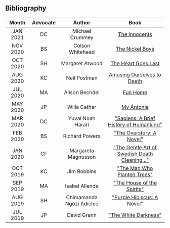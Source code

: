 ## Bibliography 

| Month | Advocate | Author | Book |
|:-----:|:--------:|:------:|:----:|
| JAN 2021 | DC | Michael Crummey | [The Innocents](https://www.amazon.ca/Innocents-Michael-Crummey/dp/0385685416)
| NOV 2020 | BS | Colson Whitehead | [The Nickel Boys](https://en.wikipedia.org/wiki/The_Nickel_Boys)
| OCT 2020 | SH | Margaret Atwood | [The Heart Goes Last](https://en.wikipedia.org/wiki/The_Heart_Goes_Last)
| AUG 2020 | KC | Neil Postman | [Amusing Ourselves to Death](https://en.wikipedia.org/wiki/Amusing_Ourselves_to_Death)
| JUL 2020 | MA  | Alison Bechdel | [Fun Home](https://en.wikipedia.org/wiki/Fun_Home) | 
| MAY 2020 | JP | Willa Cather | [My Ántonia](https://en.wikipedia.org/wiki/My_%C3%81ntonia) |
| MAR 2020 | DC | Yuval Noah Harari | ["Sapiens: A Brief History of Humankind"](https://en.wikipedia.org/wiki/Sapiens:_A_Brief_History_of_Humankind) |
| FEB 2020 | BS | Richard Powers | ["The Overstory: A Novel"](https://en.wikipedia.org/wiki/The_Overstory) |
| JAN 2020 | CF | Margareta Magnusson | ["The Gentle Art of Swedish Death Cleaning..."](https://www.amazon.ca/Gentle-Art-Swedish-Death-Cleaning-ebook/dp/B074ZKHG4K) |
| OCT 2019 | KC | Jim Robbins | ["The Man Who Planted Trees"](https://www.penguinrandomhouse.com/books/200375/the-man-who-planted-trees-by-jim-robbins/) |
| SEP 2019 | MA | Isabel Allende | ["The House of the Spirits"](https://en.wikipedia.org/wiki/The_House_of_the_Spirits) |
| AUG 2019 | SH | Chimamanda Ngozi Adichie | ["Purple Hibiscus: A Novel"](https://en.wikipedia.org/wiki/Purple_Hibiscus_(novel)) |
| JUL 2019 | JP | David Grann | ["The White Darkness"](https://en.wikipedia.org/wiki/The_White_Darkness_(David_Grann_book)) |
